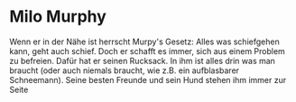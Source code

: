 # Milo Murphy
Wenn er in der Nähe ist herrscht Murpy's Gesetz: Alles was schiefgehen kann, geht auch schief. Doch er schafft es immer, sich aus einem Problem zu befreien. Dafür hat er seinen Rucksack. In ihm ist alles drin was man braucht (oder auch niemals braucht, wie z.B. ein aufblasbarer Schneemann). Seine besten Freunde und sein Hund stehen ihm immer zur Seite